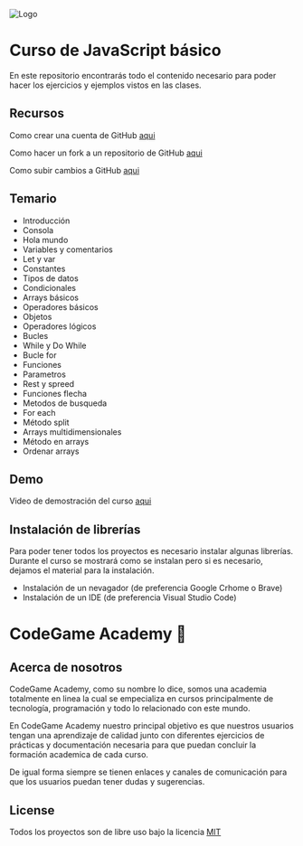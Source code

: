 ![Logo](https://dcdn.mitiendanube.com/stores/004/870/313/products/1-f7ccd3df1a8704ffc817193233342893-1024-1024-caa1e953edbd80966717194518155425-1024-1024.webp)


# Curso de JavaScript básico

En este repositorio encontrarás todo el contenido necesario para poder hacer los ejercicios y ejemplos vistos en las clases.

## Recursos

Como crear una cuenta de GitHub [aqui]("https://www.youtube.com/watch?v=rBPBBCpqP5s" "Heading link")

Como hacer un fork a un repositorio de GitHub [aqui]("https://www.youtube.com/watch?v=1jIlDNRyiUc" "Heading link")

Como subir cambios a GitHub [aqui]("https://www.youtube.com/watch?v=UDZzVyZvv-M" "Heading link")

## Temario

- Introducción
- Consola
- Hola mundo
- Variables y comentarios
- Let y var
- Constantes
- Tipos de datos
- Condicionales
- Arrays básicos
- Operadores básicos
- Objetos
- Operadores lógicos
- Bucles
- While y Do While
- Bucle for
- Funciones
- Parametros
- Rest y spreed
- Funciones flecha
- Metodos de busqueda
- For each
- Método split
- Arrays multidimensionales
- Método en arrays
- Ordenar arrays


## Demo

Video de demostración del curso [aqui]("#" "Heading link")


## Instalación de librerías

Para poder tener todos los proyectos es necesario instalar algunas librerías. Durante el curso se mostrará como se instalan pero si es necesario, dejamos el material para la instalación.

- Instalación de un nevagador (de preferencia Google Crhome o Brave)
- Instalación de un IDE (de preferencia Visual Studio Code)
    
# CodeGame Academy 👋


## Acerca de nosotros

CodeGame Academy, como su nombre lo dice, somos una academia totalmente en linea la cual se empecializa en cursos principalmente de tecnología, programación y todo lo relacionado con este mundo.

En CodeGame Academy nuestro principal objetivo es que nuestros usuarios tengan una aprendizaje de calidad junto con diferentes ejercicios de prácticas y documentación necesaria para que puedan concluir la formación academica de cada curso.

De igual forma siempre se tienen enlaces y canales de comunicación para que los usuarios puedan tener dudas y sugerencias.


## License

Todos los proyectos son de libre uso bajo la licencia 
[MIT](https://choosealicense.com/licenses/mit/)

